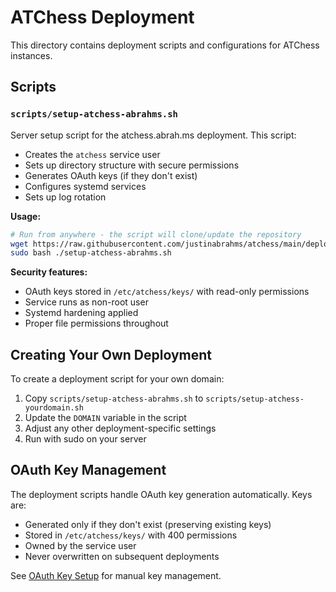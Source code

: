 # ATChess Deployment

This directory contains deployment scripts and configurations for ATChess instances.

## Scripts

### `scripts/setup-atchess-abrahms.sh`

Server setup script for the atchess.abrah.ms deployment. This script:

- Creates the `atchess` service user
- Sets up directory structure with secure permissions
- Generates OAuth keys (if they don't exist)
- Configures systemd services
- Sets up log rotation

**Usage:**
```bash
# Run from anywhere - the script will clone/update the repository
wget https://raw.githubusercontent.com/justinabrahms/atchess/main/deploy/scripts/setup-atchess-abrahms.sh
sudo bash ./setup-atchess-abrahms.sh
```

**Security features:**
- OAuth keys stored in `/etc/atchess/keys/` with read-only permissions
- Service runs as non-root user
- Systemd hardening applied
- Proper file permissions throughout

## Creating Your Own Deployment

To create a deployment script for your own domain:

1. Copy `scripts/setup-atchess-abrahms.sh` to `scripts/setup-atchess-yourdomain.sh`
2. Update the `DOMAIN` variable in the script
3. Adjust any other deployment-specific settings
4. Run with sudo on your server

## OAuth Key Management

The deployment scripts handle OAuth key generation automatically. Keys are:
- Generated only if they don't exist (preserving existing keys)
- Stored in `/etc/atchess/keys/` with 400 permissions
- Owned by the service user
- Never overwritten on subsequent deployments

See [OAuth Key Setup](../docs/oauth-key-setup.md) for manual key management.